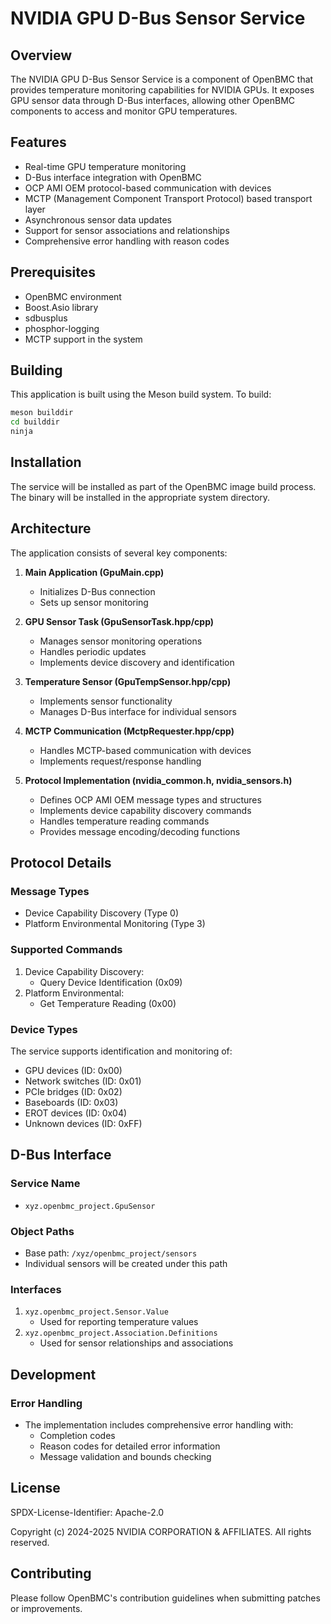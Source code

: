 # NVIDIA GPU D-Bus Sensor Service

## Overview
The NVIDIA GPU D-Bus Sensor Service is a component of OpenBMC that provides temperature monitoring capabilities for NVIDIA GPUs. It exposes GPU sensor data through D-Bus interfaces, allowing other OpenBMC components to access and monitor GPU temperatures.

## Features
- Real-time GPU temperature monitoring
- D-Bus interface integration with OpenBMC
- OCP AMI OEM protocol-based communication with devices
- MCTP (Management Component Transport Protocol) based transport layer
- Asynchronous sensor data updates
- Support for sensor associations and relationships
- Comprehensive error handling with reason codes

## Prerequisites
- OpenBMC environment
- Boost.Asio library
- sdbusplus
- phosphor-logging
- MCTP support in the system

## Building
This application is built using the Meson build system. To build:

```bash
meson builddir
cd builddir
ninja
```

## Installation
The service will be installed as part of the OpenBMC image build process. The binary will be installed in the appropriate system directory.

## Architecture
The application consists of several key components:

1. **Main Application (GpuMain.cpp)**
   - Initializes D-Bus connection
   - Sets up sensor monitoring

2. **GPU Sensor Task (GpuSensorTask.hpp/cpp)**
   - Manages sensor monitoring operations
   - Handles periodic updates
   - Implements device discovery and identification

3. **Temperature Sensor (GpuTempSensor.hpp/cpp)**
   - Implements sensor functionality
   - Manages D-Bus interface for individual sensors

4. **MCTP Communication (MctpRequester.hpp/cpp)**
   - Handles MCTP-based communication with devices
   - Implements request/response handling

5. **Protocol Implementation (nvidia_common.h, nvidia_sensors.h)**
   - Defines OCP AMI OEM message types and structures
   - Implements device capability discovery commands
   - Handles temperature reading commands
   - Provides message encoding/decoding functions

## Protocol Details

### Message Types
- Device Capability Discovery (Type 0)
- Platform Environmental Monitoring (Type 3)

### Supported Commands
1. Device Capability Discovery:
   - Query Device Identification (0x09)
2. Platform Environmental:
   - Get Temperature Reading (0x00)

### Device Types
The service supports identification and monitoring of:
- GPU devices (ID: 0x00)
- Network switches (ID: 0x01)
- PCIe bridges (ID: 0x02)
- Baseboards (ID: 0x03)
- EROT devices (ID: 0x04)
- Unknown devices (ID: 0xFF)

## D-Bus Interface

### Service Name
- `xyz.openbmc_project.GpuSensor`

### Object Paths
- Base path: `/xyz/openbmc_project/sensors`
- Individual sensors will be created under this path

### Interfaces
1. `xyz.openbmc_project.Sensor.Value`
   - Used for reporting temperature values
2. `xyz.openbmc_project.Association.Definitions`
   - Used for sensor relationships and associations

## Development
### Error Handling
- The implementation includes comprehensive error handling with:
  - Completion codes
  - Reason codes for detailed error information
  - Message validation and bounds checking

## License
SPDX-License-Identifier: Apache-2.0

Copyright (c) 2024-2025 NVIDIA CORPORATION & AFFILIATES. All rights reserved.

## Contributing
Please follow OpenBMC's contribution guidelines when submitting patches or improvements.